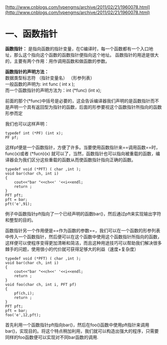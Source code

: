 [http://www.cnblogs.com/lvpengms/archive/2011/02/21/1960078.html](http://www.cnblogs.com/lvpengms/archive/2011/02/21/1960078.html)

# 一、函数指针

**函数指针：** 是指向函数的指针变量，在C编译时，每一个函数都有一个入口地址，那么这个指向这个函数的函数指针便指向这个地址。
函数指针的用途是很大的，主要有两个作用：用作调用函数和做函数的参数。

**函数指针的声明方法：**  
数据类型标志符 （指针变量名） （形参列表）  
一般函数的声明为: int func ( int x );  
而一个函数指针的声明方法为：int (*func) (int x);  

前面的那个(*func)中括号是必要的，这会告诉编译器我们声明的是函数指针而不是声明一个具有返回型为指针的函数，后面的形参要视这个函数指针所指向的函数形参而定

我们也可以这样声明：

```
typedef int (*PF) (int x);
PF pf;
```
这样pf便是一个函数指针，方便了许多。当要使用函数指针来==调用函数==时，func(x)或者  (*fucn)(x) 就可以了，当然，函数指针也可以指向被重载的函数，编译器会为我们区分这些重载的函数从而使函数指针指向正确的函数。


```
typedef void (*PFT) ( char ,int );
void bar(char ch, int i)
{
    cout<<"bar "<<ch<<' '<<i<<endl;
    return ;
}
PFT pft;
pft = bar;
pft('e',91);
```
例子中函数指针pft指向了一个已经声明的函数bar()，然后通过pft来实现输出字符和整型的目的。

函数指针另一个作用便是==作为函数的参数==，我们可以在一个函数的形参列表中传入一个函数指针，然后便可以在这个函数中使用这个函数指针所指向的函数，这样便可以使程序变得更加清晰和简洁，而且这种用途技巧可以帮助我们解决很多棘手的问题，使用很小的代价就可获得足够大的利益（速度+复杂度）


    typedef void (*PFT) ( char ,int );
    void bar(char ch, int i)
    {
        cout<<"bar "<<ch<<' '<<i<<endl;
        return ;
    }
    void foo(char ch, int i, PFT pf)
    {
        pf(ch,i);
        return ;
    }
    PFT pft;
    pft = bar;
    foo('e',12,pft);


首先利用一个函数指针pft指向bar()，然后在foo()函数中使用pft指针来调用bar()，实现目的。将这个特点稍加利用，我们就可以构造出强大的程序，只需要同样的foo函数便可以实现对不同bar函数的调用.






